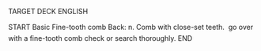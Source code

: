 TARGET DECK
ENGLISH

START
Basic
Fine-tooth comb
Back: n. Comb with close-set teeth.  go over with a fine-tooth comb check or search thoroughly.
END
